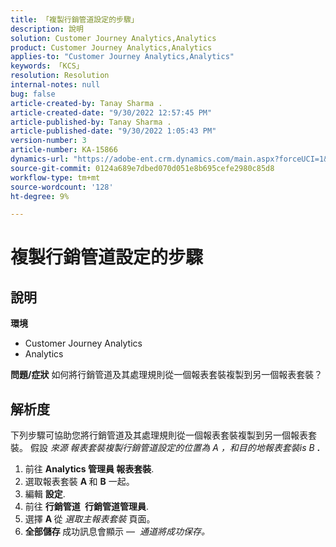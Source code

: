 ```yaml
---
title: 「複製行銷管道設定的步驟」
description: 說明
solution: Customer Journey Analytics,Analytics
product: Customer Journey Analytics,Analytics
applies-to: "Customer Journey Analytics,Analytics"
keywords: 「KCS」
resolution: Resolution
internal-notes: null
bug: false
article-created-by: Tanay Sharma .
article-created-date: "9/30/2022 12:57:45 PM"
article-published-by: Tanay Sharma .
article-published-date: "9/30/2022 1:05:43 PM"
version-number: 3
article-number: KA-15866
dynamics-url: "https://adobe-ent.crm.dynamics.com/main.aspx?forceUCI=1&pagetype=entityrecord&etn=knowledgearticle&id=bab66c76-bf40-ed11-9db1-0022480868ff"
source-git-commit: 0124a689e7dbed070d051e8b695cefe2980c85d8
workflow-type: tm+mt
source-wordcount: '128'
ht-degree: 9%

---
```


# 複製行銷管道設定的步驟

## 說明

<b>環境</b>
- Customer Journey Analytics
- Analytics



<b>問題/症狀</b>
如何將行銷管道及其處理規則從一個報表套裝複製到另一個報表套裝？


## 解析度


下列步驟可協助您將行銷管道及其處理規則從一個報表套裝複製到另一個報表套裝。 假設 *來源<b> </b>報表套裝&#x200B;*複製行銷管道設定的位置為* A *，和*&#x200B;目的地報表套裝&#x200B;*is* B <b>*.</b>

1. 前往 <b>Analytics </b> <b>管理員 </b> <b>報表套裝</b>.
2. 選取報表套裝 <b>A </b>和 <b>B</b> 一起。
3. 編輯 <b>設定</b>.
4. 前往 <b>行銷管道 </b> <b>行銷管道管理員</b>.
5. 選擇 <b>A </b>從 *選取主報表套裝* 頁面。
6. <b>全部儲存 </b> 成功訊息會顯示 —  *通道將成功保存。*



